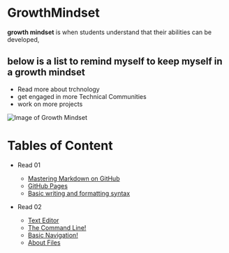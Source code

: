 # GrowthMindset
**growth mindset** is when students understand that their abilities can be developed,

## below is a list to remind myself to keep myself in a growth mindset

- Read more about trchnology
- get engaged in more Technical Communities 
- work on more projects

![Image of Growth Mindset](https://www.muhlsdk12.org/cms/lib/PA01916549/Centricity/Domain/225/growth%20mindset.JPG)


# Tables of Content

- Read 01
  - [Mastering Markdown on GitHub](https://pages.github.com/)
  - [GitHub Pages](https://pages.github.com/)
  - [Basic writing and formatting syntax](https://pages.github.com/)
  
- Read 02
  - [Text Editor](https://pages.github.com/)
  - [The Command Line!](https://pages.github.com/)
  - [Basic Navigation!](https://pages.github.com/)
  - [About Files](https://pages.github.com/)